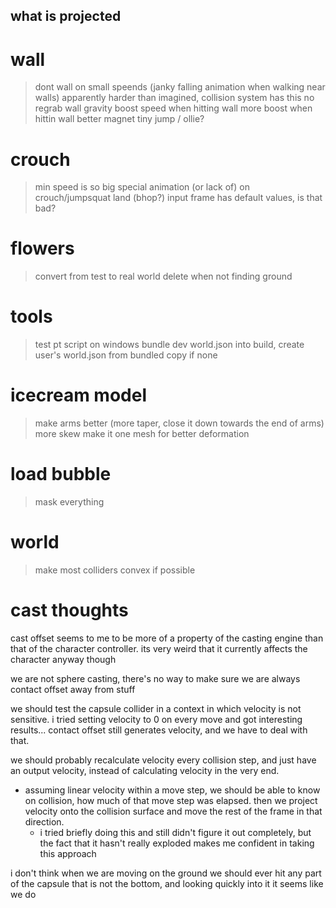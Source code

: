 what is projected
---

# wall
> dont wall on small speends (janky falling animation when walking near walls)
  > apparently harder than imagined, collision system has this
> no regrab wall gravity
> boost speed when hitting wall
> more boost when hittin wall
> better magnet
> tiny jump / ollie?

# crouch
> min speed is so big
> special animation (or lack of) on crouch/jumpsquat land (bhop?)
> input frame has default values, is that bad?

# flowers
> convert from test to real world
> delete when not finding ground

# tools
> test pt script on windows
> bundle dev world.json into build, create user's world.json from bundled copy if none

# icecream model
> make arms better (more taper, close it down towards the end of arms)
> more skew
> make it one mesh for better deformation

# load bubble
> mask everything

# world
> make most colliders convex if possible



# cast thoughts
cast offset seems to me to be more of a property of the casting engine than that of the character controller.
its very weird that it currently affects the character anyway though

we are not sphere casting, there's no way to make sure we are always contact offset away from stuff

we should test the capsule collider in a context in which velocity is not sensitive. i tried setting velocity to 0 on every move and got interesting results...
  contact offset still generates velocity, and we have to deal with that.

we should probably recalculate velocity every collision step, and just have an output velocity, instead of calculating velocity in the very end.
  - assuming linear velocity within a move step, we should be able to know on collision, how much of that move step was elapsed. then we project velocity onto the collision surface and move the rest of the frame in that direction.
    - i tried briefly doing this and still didn't figure it out completely, but the fact that it hasn't really exploded makes me confident in taking this approach


i don't think when we are moving on the ground we should ever hit any part of the capsule that is not the bottom, and looking quickly into it it seems like we do